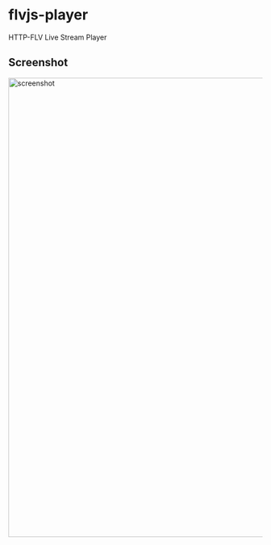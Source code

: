 # flvjs-player

HTTP-FLV Live Stream Player

## Screenshot

<img width="910" alt="screenshot" src="https://user-images.githubusercontent.com/26853900/116420945-02ff7900-a871-11eb-9036-50f5fcbd1266.png">
